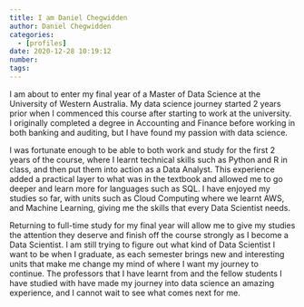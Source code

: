 ```yaml
---
title: I am Daniel Chegwidden
author: Daniel Chegwidden
categories:
  - [profiles]
date: 2020-12-28 10:19:12
number: 
tags:
---
```


I am about to enter my final year of a Master of Data Science at the University of Western Australia. My data science journey started 2 years prior when I commenced this course after starting to work at the university. I originally completed a degree in Accounting and Finance before working in both banking and auditing, but I have found my passion with data science.

I was fortunate enough to be able to both work and study for the first 2 years of the course, where I learnt technical skills such as Python and R in class, and then put them into action as a Data Analyst. This experience added a practical layer to what was in the textbook and allowed me to go deeper and learn more for languages such as SQL. I have enjoyed my studies so far, with units such as Cloud Computing where we learnt AWS, and Machine Learning, giving me the skills that every Data Scientist needs.

Returning to full-time study for my final year will allow me to give my studies the attention they deserve and finish off the course strongly as I become a Data Scientist. I am still trying to figure out what kind of Data Scientist I want to be when I graduate, as each semester brings new and interesting units that make me change my mind of where I want my journey to continue. The professors that I have learnt from and the fellow students I have studied with have made my journey into data science an amazing experience, and I cannot wait to see what comes next for me.
